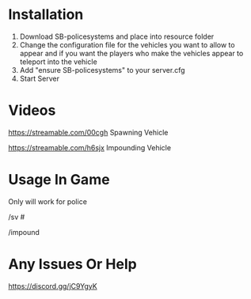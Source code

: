 # Installation

1. Download SB-policesystems and place into resource folder
2. Change the configuration file for the vehicles you want to allow to appear and if you want the players who make the vehicles appear to teleport into the vehicle
3. Add "ensure SB-policesystems" to your server.cfg
4. Start Server 

# Videos 

https://streamable.com/00cgh Spawning Vehicle

https://streamable.com/h6sjx Impounding Vehicle


# Usage In Game

Only will work for police

/sv #

/impound 

# Any Issues Or Help 

https://discord.gg/jC9YgyK
